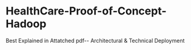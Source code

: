 # HealthCare-Proof-of-Concept-Hadoop

Best Explained in Attatched pdf-- Architectural & Technical Deployment
